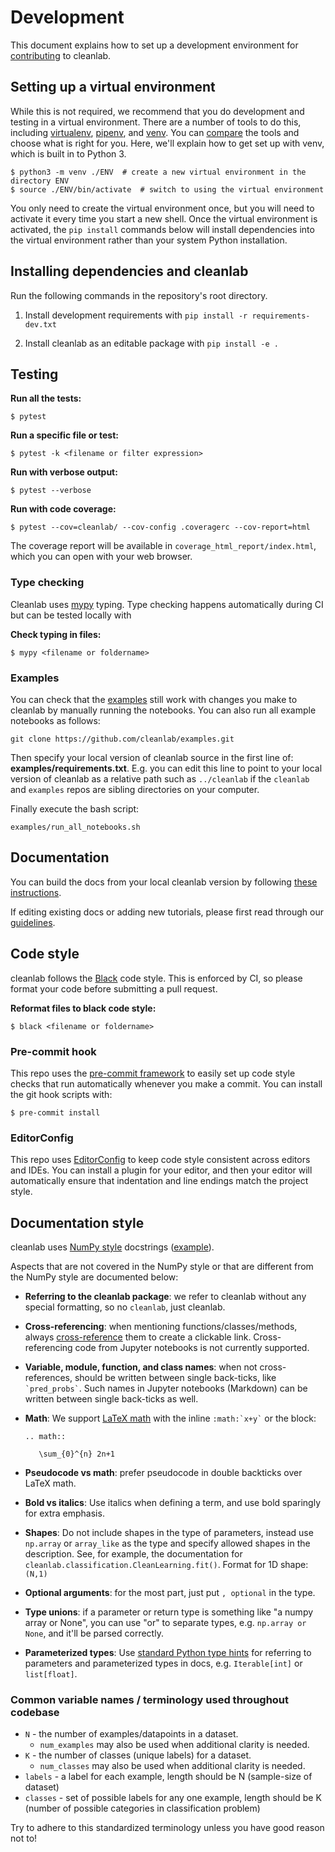 # Development

This document explains how to set up a development environment for
[contributing](CONTRIBUTING.md) to cleanlab.

## Setting up a virtual environment

While this is not required, we recommend that you do development and testing in
a virtual environment. There are a number of tools to do this, including
[virtualenv](https://virtualenv.pypa.io/), [pipenv](https://pipenv.pypa.io/),
and [venv](https://docs.python.org/3/library/venv.html). You can
[compare](https://stackoverflow.com/questions/41573587/what-is-the-difference-between-venv-pyvenv-pyenv-virtualenv-virtualenvwrappe)
the tools and choose what is right for you. Here, we'll explain how to get set
up with venv, which is built in to Python 3.

```console
$ python3 -m venv ./ENV  # create a new virtual environment in the directory ENV
$ source ./ENV/bin/activate  # switch to using the virtual environment
```

You only need to create the virtual environment once, but you will need to
activate it every time you start a new shell. Once the virtual environment is
activated, the `pip install` commands below will install dependencies into the
virtual environment rather than your system Python installation.

## Installing dependencies and cleanlab

Run the following commands in the repository's root directory.

1. Install development requirements with `pip install -r requirements-dev.txt`

1. Install cleanlab as an editable package with `pip install -e .`

## Testing

**Run all the tests:**

```console
$ pytest
```

**Run a specific file or test:**

```
$ pytest -k <filename or filter expression>
```

**Run with verbose output:**

```
$ pytest --verbose
```

**Run with code coverage:**

```
$ pytest --cov=cleanlab/ --cov-config .coveragerc --cov-report=html
```

The coverage report will be available in `coverage_html_report/index.html`,
which you can open with your web browser.


### Type checking

Cleanlab uses [mypy](https://mypy.readthedocs.io/en/stable/) typing. Type checking happens automatically during CI but can be tested locally with

**Check typing in files:**

```
$ mypy <filename or foldername>
```

### Examples

You can check that the [examples](https://github.com/cleanlab/examples) still
work with changes you make to cleanlab by manually running the notebooks.
You can also run all example notebooks as follows:

```console
git clone https://github.com/cleanlab/examples.git
```

Then specify your local version of cleanlab source in the first line of: **examples/requirements.txt**.
E.g. you can edit this line to point to your local version of cleanlab as a relative path such as `../cleanlab` if the `cleanlab` and `examples` repos are sibling directories on your computer.

Finally execute the bash script:

```console
examples/run_all_notebooks.sh
```


## Documentation

You can build the docs from your local cleanlab version by following [these
instructions](docs/README.md#build-the-cleanlab-docs-locally).

If editing existing docs or adding new tutorials, please first read through our [guidelines](https://github.com/cleanlab/cleanlab/tree/master/docs#tips-for-editing-docs).


## Code style

cleanlab follows the [Black](https://black.readthedocs.io/) code style. This is
enforced by CI, so please format your code before submitting a pull request.

**Reformat files to black code style:**

```
$ black <filename or foldername>
```

### Pre-commit hook

This repo uses the [pre-commit framework](https://pre-commit.com/) to easily
set up code style checks that run automatically whenever you make a commit.
You can install the git hook scripts with:

```console
$ pre-commit install
```

### EditorConfig

This repo uses [EditorConfig](https://editorconfig.org/) to keep code style
consistent across editors and IDEs. You can install a plugin for your editor,
and then your editor will automatically ensure that indentation and line
endings match the project style.

## Documentation style

cleanlab uses [NumPy
style](https://numpydoc.readthedocs.io/en/latest/format.html#docstring-standard)
docstrings
([example](https://www.sphinx-doc.org/en/master/usage/extensions/example_numpy.html)).

Aspects that are not covered in the NumPy style or that are different from the
NumPy style are documented below:

- **Referring to the cleanlab package**: we refer to cleanlab without any
  special formatting, so no `cleanlab`, just cleanlab.
- **Cross-referencing**: when mentioning functions/classes/methods, always
  [cross-reference](https://www.sphinx-doc.org/en/master/usage/restructuredtext/domains.html#cross-referencing-python-objects)
  them to create a clickable link. Cross-referencing code from Jupyter
  notebooks is not currently supported.
- **Variable, module, function, and class names**: when not cross-references,
  should be written between single back-ticks, like `` `pred_probs` ``. Such
  names in Jupyter notebooks (Markdown) can be written between single
  back-ticks as well.
- **Math**: We support [LaTeX
  math](https://sphinxcontrib-katex.readthedocs.io/en/v0.8.6/examples.html)
  with the inline `` :math:`x+y` `` or the block:

  ```
  .. math::

     \sum_{0}^{n} 2n+1
  ```
- **Pseudocode vs math**: prefer pseudocode in double backticks over LaTeX math.
- **Bold vs italics**: Use italics when defining a term, and use bold sparingly
  for extra emphasis.
- **Shapes**: Do not include shapes in the type of parameters, instead use
  `np.array` or `array_like` as the type and specify allowed shapes in the
  description. See, for example, the documentation for
  `cleanlab.classification.CleanLearning.fit()`. Format for 1D shape: `(N,1)`
- **Optional arguments**: for the most part, just put `, optional` in the type.
- **Type unions**: if a parameter or return type is something like "a numpy
  array or None", you can use "or" to separate types, e.g. `np.array or None`,
  and it'll be parsed correctly.
- **Parameterized types**: Use [standard Python type
  hints](https://docs.python.org/3/library/typing.html) for referring to
  parameters and parameterized types in docs, e.g. `Iterable[int]` or
  `list[float]`.

### Common variable names / terminology used throughout codebase

- `N` - the number of examples/datapoints in a dataset.
  - `num_examples` may also be used when additional clarity is needed.
- `K` - the number of classes (unique labels) for a dataset.
  - `num_classes` may also be used when additional clarity is needed.
- `labels` - a label for each example, length should be N (sample-size of dataset)
- `classes` - set of possible labels for any one example, length should be K (number of possible categories in classification problem)

Try to adhere to this standardized terminology unless you have good reason not to!
